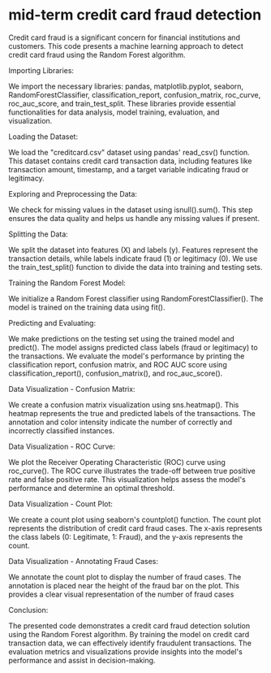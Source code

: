 # mid-term credit card fraud detection


Credit card fraud is a significant concern for financial institutions and customers. This code presents a machine learning approach to detect credit card fraud using the Random Forest algorithm.

Importing Libraries:

We import the necessary libraries: pandas, matplotlib.pyplot, seaborn, RandomForestClassifier, classification_report, confusion_matrix, roc_curve, roc_auc_score, and train_test_split. These libraries provide essential functionalities for data analysis, model training, evaluation, and visualization.

Loading the Dataset:

We load the "creditcard.csv" dataset using pandas' read_csv() function. This dataset contains credit card transaction data, including features like transaction amount, timestamp, and a target variable indicating fraud or legitimacy.

Exploring and Preprocessing the Data:

We check for missing values in the dataset using isnull().sum(). This step ensures the data quality and helps us handle any missing values if present.

Splitting the Data:

We split the dataset into features (X) and labels (y). Features represent the transaction details, while labels indicate fraud (1) or legitimacy (0). We use the train_test_split() function to divide the data into training and testing sets.

Training the Random Forest Model:

We initialize a Random Forest classifier using RandomForestClassifier(). The model is trained on the training data using fit().

Predicting and Evaluating:

We make predictions on the testing set using the trained model and predict(). The model assigns predicted class labels (fraud or legitimacy) to the transactions. We evaluate the model's performance by printing the classification report, confusion matrix, and ROC AUC score using classification_report(), confusion_matrix(), and roc_auc_score().

Data Visualization - Confusion Matrix:

We create a confusion matrix visualization using sns.heatmap(). This heatmap represents the true and predicted labels of the transactions. The annotation and color intensity indicate the number of correctly and incorrectly classified instances.

Data Visualization - ROC Curve:

We plot the Receiver Operating Characteristic (ROC) curve using roc_curve(). The ROC curve illustrates the trade-off between true positive rate and false positive rate. This visualization helps assess the model's performance and determine an optimal threshold.

Data Visualization - Count Plot:

We create a count plot using seaborn's countplot() function. The count plot represents the distribution of credit card fraud cases. The x-axis represents the class labels (0: Legitimate, 1: Fraud), and the y-axis represents the count.

Data Visualization - Annotating Fraud Cases:

We annotate the count plot to display the number of fraud cases. The annotation is placed near the height of the fraud bar on the plot. This provides a clear visual representation of the number of fraud cases

Conclusion:

The presented code demonstrates a credit card fraud detection solution using the Random Forest algorithm. By training the model on credit card transaction data, we can effectively identify fraudulent transactions. The evaluation metrics and visualizations provide insights into the model's performance and assist in decision-making.


